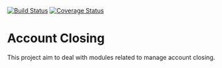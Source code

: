 [![Build Status](https://travis-ci.org/OCA/account-closing.svg?branch=8.0)](https://travis-ci.org/OCA/account-closing)
[![Coverage Status](https://img.shields.io/coveralls/OCA/account-closing.svg)](https://coveralls.io/r/OCA/account-closing?branch=8.0)

Account Closing
===============

This project aim to deal with modules related to manage account closing.
